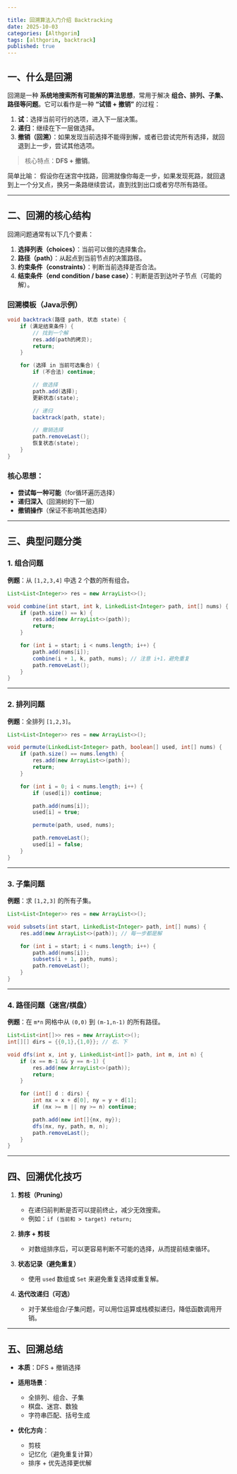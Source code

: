 ```yaml
---

title: 回溯算法入门介绍 Backtracking
date: 2025-10-03
categories: [Althgorim]
tags: [althgorim, backtrack]
published: true
---
```



## 一、什么是回溯

回溯是一种 **系统地搜索所有可能解的算法思想**，常用于解决 **组合、排列、子集、路径等问题**。它可以看作是一种 **“试错 + 撤销”** 的过程：

1. **试**：选择当前可行的选项，进入下一层决策。
2. **递归**：继续在下一层做选择。
3. **撤销（回溯）**：如果发现当前选择不能得到解，或者已尝试完所有选择，就回退到上一步，尝试其他选项。

> 核心特点：**DFS + 撤销**。

简单比喻：
假设你在迷宫中找路，回溯就像你每走一步，如果发现死路，就回退到上一个分叉点，换另一条路继续尝试，直到找到出口或者穷尽所有路径。

---

## 二、回溯的核心结构

回溯问题通常有以下几个要素：

1. **选择列表（choices）**：当前可以做的选择集合。
2. **路径（path）**：从起点到当前节点的决策路径。
3. **约束条件（constraints）**：判断当前选择是否合法。
4. **结束条件（end condition / base case）**：判断是否到达叶子节点（可能的解）。

### 回溯模板（Java示例）

```java
void backtrack(路径 path, 状态 state) {
    if (满足结束条件) {
        // 找到一个解
        res.add(path的拷贝);
        return;
    }

    for (选择 in 当前可选集合) {
        if (不合法) continue;

        // 做选择
        path.add(选择);
        更新状态(state);

        // 递归
        backtrack(path, state);

        // 撤销选择
        path.removeLast();
        恢复状态(state);
    }
}
```

### 核心思想：

* **尝试每一种可能**（for循环遍历选择）
* **递归深入**（回溯树的下一层）
* **撤销操作**（保证不影响其他选择）

---

## 三、典型问题分类

### 1. 组合问题

**例题**：从 `[1,2,3,4]` 中选 2 个数的所有组合。

```java
List<List<Integer>> res = new ArrayList<>();

void combine(int start, int k, LinkedList<Integer> path, int[] nums) {
    if (path.size() == k) {
        res.add(new ArrayList<>(path));
        return;
    }

    for (int i = start; i < nums.length; i++) {
        path.add(nums[i]);
        combine(i + 1, k, path, nums); // 注意 i+1，避免重复
        path.removeLast();
    }
}
```

---

### 2. 排列问题

**例题**：全排列 `[1,2,3]`。

```java
List<List<Integer>> res = new ArrayList<>();

void permute(LinkedList<Integer> path, boolean[] used, int[] nums) {
    if (path.size() == nums.length) {
        res.add(new ArrayList<>(path));
        return;
    }

    for (int i = 0; i < nums.length; i++) {
        if (used[i]) continue;

        path.add(nums[i]);
        used[i] = true;

        permute(path, used, nums);

        path.removeLast();
        used[i] = false;
    }
}
```

---

### 3. 子集问题

**例题**：求 `[1,2,3]` 的所有子集。

```java
List<List<Integer>> res = new ArrayList<>();

void subsets(int start, LinkedList<Integer> path, int[] nums) {
    res.add(new ArrayList<>(path)); // 每一步都是解

    for (int i = start; i < nums.length; i++) {
        path.add(nums[i]);
        subsets(i + 1, path, nums);
        path.removeLast();
    }
}
```

---

### 4. 路径问题（迷宫/棋盘）

**例题**：在 `m*n` 网格中从 `(0,0)` 到 `(m-1,n-1)` 的所有路径。

```java
List<List<int[]>> res = new ArrayList<>();
int[][] dirs = {{0,1},{1,0}}; // 右、下

void dfs(int x, int y, LinkedList<int[]> path, int m, int n) {
    if (x == m-1 && y == n-1) {
        res.add(new ArrayList<>(path));
        return;
    }

    for (int[] d : dirs) {
        int nx = x + d[0], ny = y + d[1];
        if (nx >= m || ny >= n) continue;

        path.add(new int[]{nx, ny});
        dfs(nx, ny, path, m, n);
        path.removeLast();
    }
}
```

---

## 四、回溯优化技巧

1. **剪枝（Pruning）**

   * 在递归前判断是否可以提前终止，减少无效搜索。
   * 例如：`if (当前和 > target) return;`

2. **排序 + 剪枝**

   * 对数组排序后，可以更容易判断不可能的选择，从而提前结束循环。

3. **状态记录（避免重复）**

   * 使用 `used` 数组或 `Set` 来避免重复选择或重复解。

4. **迭代改递归（可选）**

   * 对于某些组合/子集问题，可以用位运算或栈模拟递归，降低函数调用开销。

---

## 五、回溯总结

* **本质**：DFS + 撤销选择
* **适用场景**：

  * 全排列、组合、子集
  * 棋盘、迷宫、数独
  * 字符串匹配、括号生成
* **优化方向**：

  * 剪枝
  * 记忆化（避免重复计算）
  * 排序 + 优先选择更优解


